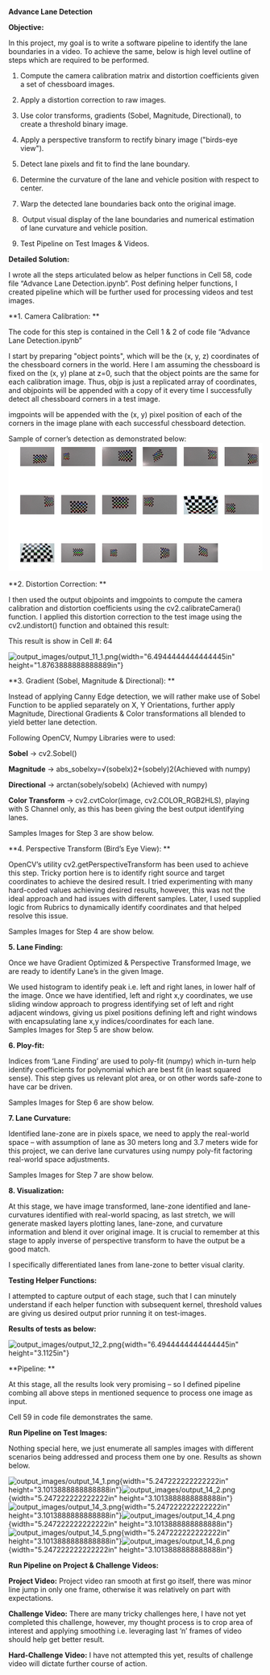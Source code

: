 **Advance Lane Detection**

**Objective:**

In this project, my goal is to write a software pipeline to identify the
lane boundaries in a video. To achieve the same, below is high level
outline of steps which are required to be performed.

1.  Compute the camera calibration matrix and distortion coefficients
    given a set of chessboard images.

2.  Apply a distortion correction to raw images. 

3.  Use color transforms, gradients (Sobel, Magnitude, Directional), to
    create a threshold binary image. 

4.  Apply a perspective transform to rectify binary image ("birds-eye
    view").

5.  Detect lane pixels and fit to find the lane boundary. 

6.  Determine the curvature of the lane and vehicle position with
    respect to center. 

7.  Warp the detected lane boundaries back onto the original image.

8.   Output visual display of the lane boundaries and numerical
    estimation of lane curvature and vehicle position.

9.  Test Pipeline on Test Images & Videos.

**Detailed Solution:**

I wrote all the steps articulated below as helper functions in Cell
58, code file “Advance Lane Detection.ipynb”. Post defining helper
functions, I created pipeline which will be further used for
processing videos and test images.

**1. Camera Calibration: **

The code for this step is contained in the Cell 1 & 2 of code file
“Advance Lane Detection.ipynb”

I start by preparing "object points", which will be the (x, y, z)
coordinates of the chessboard corners in the world. Here I am assuming
the chessboard is fixed on the (x, y) plane at z=0, such that the
object points are the same for each calibration image. Thus, objp is
just a replicated array of coordinates, and objpoints will be appended
with a copy of it every time I successfully detect all chessboard
corners in a test image.

imgpoints will be appended with the (x, y) pixel position of each of
the corners in the image plane with each successful chessboard
detection.

Sample of corner’s detection as demonstrated below:
![alt tag](output_images/output_5_0.png)

**2. Distortion Correction: **

I then used the output objpoints and imgpoints to compute the camera
calibration and distortion coefficients using the cv2.calibrateCamera()
function. I applied this distortion correction to the test image using
the cv2.undistort() function and obtained this result:

This result is show in Cell \#: 64

![output\_images/output\_11\_1.png](media/image3.png){width="6.4944444444444445in"
height="1.8763888888888889in"}

**3. Gradient (Sobel, Magnitude & Directional): **

Instead of applying Canny Edge detection, we will rather make use of
Sobel Function to be applied separately on X, Y Orientations, further
apply Magnitude, Directional Gradients & Color transformations all
blended to yield better lane detection.

Following OpenCV, Numpy Libraries were to used:

**Sobel** -&gt; cv2.Sobel()

**Magnitude** -&gt; abs\_sobelxy=√​(sobel​x​​)​2​​+(sobel​y​​)​2​​​​​
(Achieved with numpy)

**Directional** -&gt; arctan(sobel​y​​/sobel​x​​) (Achieved with numpy)

**Color Transform** -&gt; cv2.cvtColor(image, cv2.COLOR\_RGB2HLS),
playing with S Channel only, as this has been giving the best output
identifying lanes.

Samples Images for Step 3 are show below.

**4. Perspective Transform (Bird’s Eye View): **

OpenCV’s utility cv2.getPerspectiveTransform has been used to achieve
this step. Tricky portion here is to identify right source and target
coordinates to achieve the desired result. I tried experimenting with
many hard-coded values achieving desired results, however, this was not
the ideal approach and had issues with different samples. Later, I used
supplied logic from Rubrics to dynamically identify coordinates and that
helped resolve this issue.

Samples Images for Step 4 are show below.

**5. Lane Finding:**

Once we have Gradient Optimized & Perspective Transformed Image, we are
ready to identify Lane’s in the given Image.

We used histogram to identify peak i.e. left and right lanes, in lower
half of the image. Once we have identified, left and right x,y
coordinates, we use sliding window approach to progress identifying set
of left and right adjacent windows, giving us pixel positions defining
left and right windows with encapsulating lane x,y indices/coordinates
for each lane.\
Samples Images for Step 5 are show below.

**6. Ploy-fit:**

Indices from ‘Lane Finding’ are used to poly-fit (numpy) which in-turn
help identify coefficients for polynomial which are best fit (in least
squared sense). This step gives us relevant plot area, or on other words
safe-zone to have car be driven.

Samples Images for Step 6 are show below.

**7. Lane Curvature:**

Identified lane-zone are in pixels space, we need to apply the
real-world space – with assumption of lane as 30 meters long and 3.7
meters wide for this project, we can derive lane curvatures using numpy
poly-fit factoring real-world space adjustments.

Samples Images for Step 7 are show below.

**8. Visualization:**

At this stage, we have image transformed, lane-zone identified and
lane-curvatures identified with real-world spacing, as last stretch, we
will generate masked layers plotting lanes, lane-zone, and curvature
information and blend it over original image. It is crucial to remember
at this stage to apply inverse of perspective transform to have the
output be a good match.

I specifically differentiated lanes from lane-zone to better visual
clarity.

**Testing Helper Functions:**

I attempted to capture output of each stage, such that I can minutely
understand if each helper function with subsequent kernel, threshold
values are giving us desired output prior running it on test-images.

**Results of tests as below:**

![output\_images/output\_12\_2.png](media/image4.png){width="6.4944444444444445in"
height="3.1125in"}

**Pipeline: **

At this stage, all the results look very promising – so I defined
pipeline combing all above steps in mentioned sequence to process one
image as input.

Cell 59 in code file demonstrates the same.

**Run Pipeline on Test Images:**

Nothing special here, we just enumerate all samples images with
different scenarios being addressed and process them one by one. Results
as shown below.

![output\_images/output\_14\_1.png](media/image5.png){width="5.247222222222222in"
height="3.1013888888888888in"}![output\_images/output\_14\_2.png](media/image6.png){width="5.247222222222222in"
height="3.1013888888888888in"}![output\_images/output\_14\_3.png](media/image7.png){width="5.247222222222222in"
height="3.1013888888888888in"}![output\_images/output\_14\_4.png](media/image8.png){width="5.247222222222222in"
height="3.1013888888888888in"}![output\_images/output\_14\_5.png](media/image9.png){width="5.247222222222222in"
height="3.1013888888888888in"}![output\_images/output\_14\_6.png](media/image10.png){width="5.247222222222222in"
height="3.1013888888888888in"}

**Run Pipeline on Project & Challenge Videos:**

**Project Video:** Project video ran smooth at first go itself, there
was minor line jump in only one frame, otherwise it was relatively on
part with expectations.

**Challenge Video:** There are many tricky challenges here, I have not
yet completed this challenge, however, my thought process is to crop
area of interest and applying smoothing i.e. leveraging last ‘n’ frames
of video should help get better result.

**Hard-Challenge Video:** I have not attempted this yet, results of
challenge video will dictate further course of action.


